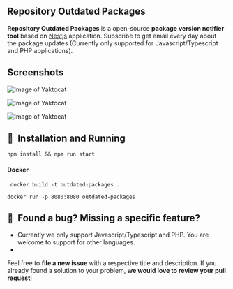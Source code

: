 ## Repository Outdated Packages

**Repository Outdated Packages** is a open-source **package version notifier tool** based on [Nestjs](https://nestjs.com/) application.
Subscribe to get email every day about the package updates (Currently only supported for Javascript/Typescript and PHP applications).


## Screenshots

![Image of Yaktocat](https://github.com/erbilsilik/outdated-packages/blob/master/intro.png)

![Image of Yaktocat](https://github.com/erbilsilik/outdated-packages/blob/master/subscribe.png)

![Image of Yaktocat](https://github.com/erbilsilik/outdated-packages/blob/master/outdated-packages.png)

## 🚀&nbsp; Installation and Running

`` npm install && npm run start ``

#### Docker

`` docker build -t outdated-packages .``

`` docker run -p 8080:8080 outdated-packages ``


## 🤝&nbsp; Found a bug? Missing a specific feature?

- Currently we only support Javascript/Typescript and PHP. You are welcome to support for other languages. 
- 

Feel free to **file a new issue** with a respective title and description. If you already found a solution to your problem, **we would love to review your pull request**!
